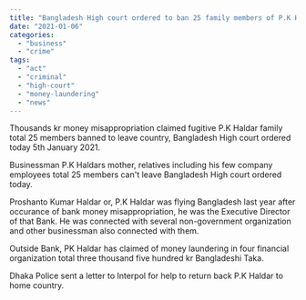 ```yaml
---
title: "Bangladesh High court ordered to ban 25 family members of P.K Haldar to leave country"
date: "2021-01-06"
categories: 
  - "business"
  - "crime"
tags: 
  - "act"
  - "criminal"
  - "high-court"
  - "money-laundering"
  - "news"
---
```


Thousands kr money misappropriation claimed fugitive P.K Haldar family total 25 members banned to leave country, Bangladesh High court ordered today 5th January 2021.

Businessman P.K Haldars mother, relatives including his few company employees total 25 members can't leave Bangladesh High court ordered today.

Proshanto Kumar Haldar or, P.K Haldar was flying Bangladesh last year after occurance of bank money misappropriation, he was the Executive Director of that Bank. He was connected with several non-government organization and other businessman also connected with them.

Outside Bank, PK Haldar has claimed of money laundering in four financial organization total three thousand five hundred kr Bangladeshi Taka.

Dhaka Police sent a letter to Interpol for help to return back P.K Haldar to home country.
